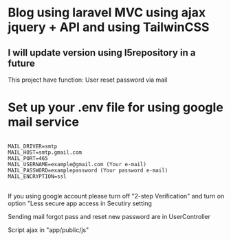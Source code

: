 <h1>Blog using laravel MVC using ajax jquery + API and using TailwinCSS</h1>
<h2>I will update version using l5repository in a future</h2>
<p>This project have function: User reset password via mail</p>

<h1 class="color:red;">Set up your .env file for using google mail service</h1>
<pre>
<code>
MAIL_DRIVER=smtp
MAIL_HOST=smtp.gmail.com
MAIL_PORT=465
MAIL_USERNAME=example@gmail.com (Your e-mail)
MAIL_PASSWORD=examplepassword (Your password e-mail)
MAIL_ENCRYPTION=ssl
</code>
</pre>
<p class="font-bold">If you using google account please turn off "2-step Verification" and turn on option "Less secure app access in Secutiry setting</p>
<p>Sending mail forgot pass and reset new password are in UserController</p>
<p>Script ajax in "app/public/js"</p>
